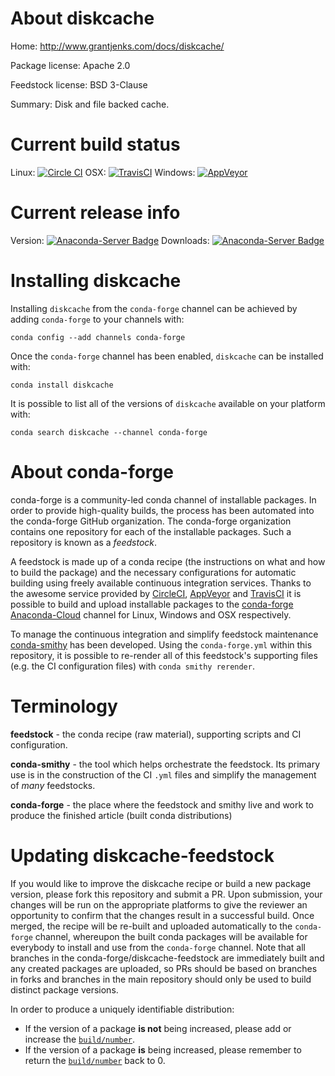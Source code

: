 About diskcache
===============

Home: http://www.grantjenks.com/docs/diskcache/

Package license: Apache 2.0

Feedstock license: BSD 3-Clause

Summary: Disk and file backed cache.



Current build status
====================

Linux: [![Circle CI](https://circleci.com/gh/conda-forge/diskcache-feedstock.svg?style=shield)](https://circleci.com/gh/conda-forge/diskcache-feedstock)
OSX: [![TravisCI](https://travis-ci.org/conda-forge/diskcache-feedstock.svg?branch=master)](https://travis-ci.org/conda-forge/diskcache-feedstock)
Windows: [![AppVeyor](https://ci.appveyor.com/api/projects/status/github/conda-forge/diskcache-feedstock?svg=True)](https://ci.appveyor.com/project/conda-forge/diskcache-feedstock/branch/master)

Current release info
====================
Version: [![Anaconda-Server Badge](https://anaconda.org/conda-forge/diskcache/badges/version.svg)](https://anaconda.org/conda-forge/diskcache)
Downloads: [![Anaconda-Server Badge](https://anaconda.org/conda-forge/diskcache/badges/downloads.svg)](https://anaconda.org/conda-forge/diskcache)

Installing diskcache
====================

Installing `diskcache` from the `conda-forge` channel can be achieved by adding `conda-forge` to your channels with:

```
conda config --add channels conda-forge
```

Once the `conda-forge` channel has been enabled, `diskcache` can be installed with:

```
conda install diskcache
```

It is possible to list all of the versions of `diskcache` available on your platform with:

```
conda search diskcache --channel conda-forge
```


About conda-forge
=================

conda-forge is a community-led conda channel of installable packages.
In order to provide high-quality builds, the process has been automated into the
conda-forge GitHub organization. The conda-forge organization contains one repository
for each of the installable packages. Such a repository is known as a *feedstock*.

A feedstock is made up of a conda recipe (the instructions on what and how to build
the package) and the necessary configurations for automatic building using freely
available continuous integration services. Thanks to the awesome service provided by
[CircleCI](https://circleci.com/), [AppVeyor](http://www.appveyor.com/)
and [TravisCI](https://travis-ci.org/) it is possible to build and upload installable
packages to the [conda-forge](https://anaconda.org/conda-forge)
[Anaconda-Cloud](http://docs.anaconda.org/) channel for Linux, Windows and OSX respectively.

To manage the continuous integration and simplify feedstock maintenance
[conda-smithy](http://github.com/conda-forge/conda-smithy) has been developed.
Using the ``conda-forge.yml`` within this repository, it is possible to re-render all of
this feedstock's supporting files (e.g. the CI configuration files) with ``conda smithy rerender``.


Terminology
===========

**feedstock** - the conda recipe (raw material), supporting scripts and CI configuration.

**conda-smithy** - the tool which helps orchestrate the feedstock.
                   Its primary use is in the construction of the CI ``.yml`` files
                   and simplify the management of *many* feedstocks.

**conda-forge** - the place where the feedstock and smithy live and work to
                  produce the finished article (built conda distributions)


Updating diskcache-feedstock
============================

If you would like to improve the diskcache recipe or build a new
package version, please fork this repository and submit a PR. Upon submission,
your changes will be run on the appropriate platforms to give the reviewer an
opportunity to confirm that the changes result in a successful build. Once
merged, the recipe will be re-built and uploaded automatically to the
`conda-forge` channel, whereupon the built conda packages will be available for
everybody to install and use from the `conda-forge` channel.
Note that all branches in the conda-forge/diskcache-feedstock are
immediately built and any created packages are uploaded, so PRs should be based
on branches in forks and branches in the main repository should only be used to
build distinct package versions.

In order to produce a uniquely identifiable distribution:
 * If the version of a package **is not** being increased, please add or increase
   the [``build/number``](http://conda.pydata.org/docs/building/meta-yaml.html#build-number-and-string).
 * If the version of a package **is** being increased, please remember to return
   the [``build/number``](http://conda.pydata.org/docs/building/meta-yaml.html#build-number-and-string)
   back to 0.
